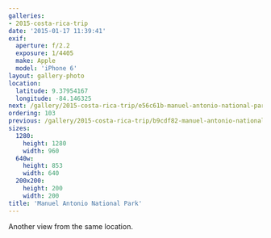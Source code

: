 ```yaml
---
galleries:
- 2015-costa-rica-trip
date: '2015-01-17 11:39:41'
exif:
  aperture: f/2.2
  exposure: 1/4405
  make: Apple
  model: 'iPhone 6'
layout: gallery-photo
location:
  latitude: 9.37954167
  longitude: -84.146325
next: /gallery/2015-costa-rica-trip/e56c61b-manuel-antonio-national-park
ordering: 103
previous: /gallery/2015-costa-rica-trip/b9cdf82-manuel-antonio-national-park
sizes:
  1280:
    height: 1280
    width: 960
  640w:
    height: 853
    width: 640
  200x200:
    height: 200
    width: 200
title: 'Manuel Antonio National Park'
---
```


Another view from the same location.
